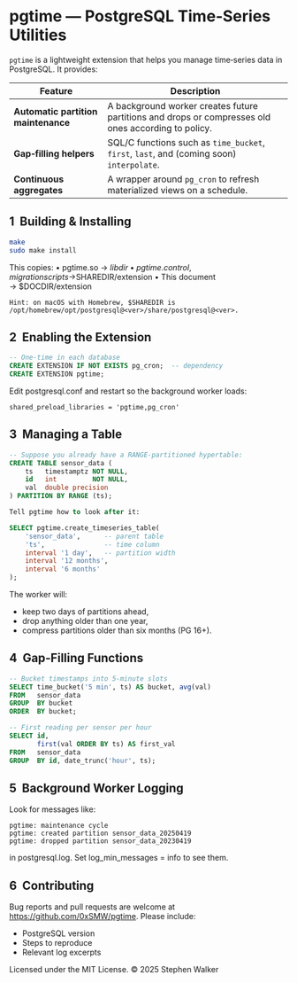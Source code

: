 # pgtime — PostgreSQL Time‑Series Utilities

`pgtime` is a lightweight extension that helps you manage time‑series data in
PostgreSQL. It provides:

| Feature | Description |
|---------|-------------|
| **Automatic partition maintenance** | A background worker creates future partitions and drops or compresses old ones according to policy. |
| **Gap‑filling helpers** | SQL/C functions such as `time_bucket`, `first`, `last`, and (coming soon) `interpolate`. |
| **Continuous aggregates** | A wrapper around `pg_cron` to refresh materialized views on a schedule. |

## 1  Building & Installing

```bash
make
sudo make install
```

This copies:
	•	pgtime.so → $libdir
	•	pgtime.control, migration scripts → $SHAREDIR/extension
	•	This document → $DOCDIR/extension

```
Hint: on macOS with Homebrew, $SHAREDIR is
/opt/homebrew/opt/postgresql@<ver>/share/postgresql@<ver>.
```

## 2  Enabling the Extension

```sql
-- One‑time in each database
CREATE EXTENSION IF NOT EXISTS pg_cron;  -- dependency
CREATE EXTENSION pgtime;
```

Edit postgresql.conf and restart so the background worker loads:
```
shared_preload_libraries = 'pgtime,pg_cron'
```

## 3  Managing a Table

```sql
-- Suppose you already have a RANGE‑partitioned hypertable:
CREATE TABLE sensor_data (
    ts   timestamptz NOT NULL,
    id   int         NOT NULL,
    val  double precision
) PARTITION BY RANGE (ts);

Tell pgtime how to look after it:

SELECT pgtime.create_timeseries_table(
    'sensor_data',      -- parent table
    'ts',               -- time column
    interval '1 day',   -- partition width
    interval '12 months',
    interval '6 months'
);
```

The worker will:
- keep two days of partitions ahead,
- drop anything older than one year,
- compress partitions older than six months (PG 16+).

## 4  Gap‑Filling Functions

```sql
-- Bucket timestamps into 5‑minute slots
SELECT time_bucket('5 min', ts) AS bucket, avg(val)
FROM   sensor_data
GROUP  BY bucket
ORDER  BY bucket;

-- First reading per sensor per hour
SELECT id,
       first(val ORDER BY ts) AS first_val
FROM   sensor_data
GROUP  BY id, date_trunc('hour', ts);
```

## 5  Background Worker Logging

Look for messages like:

```
pgtime: maintenance cycle
pgtime: created partition sensor_data_20250419
pgtime: dropped partition sensor_data_20230419
```

in postgresql.log.  Set log_min_messages = info to see them.

## 6  Contributing

Bug reports and pull requests are welcome at
https://github.com/0xSMW/pgtime. Please include:

- PostgreSQL version
- Steps to reproduce
- Relevant log excerpts

Licensed under the MIT License. © 2025 Stephen Walker
